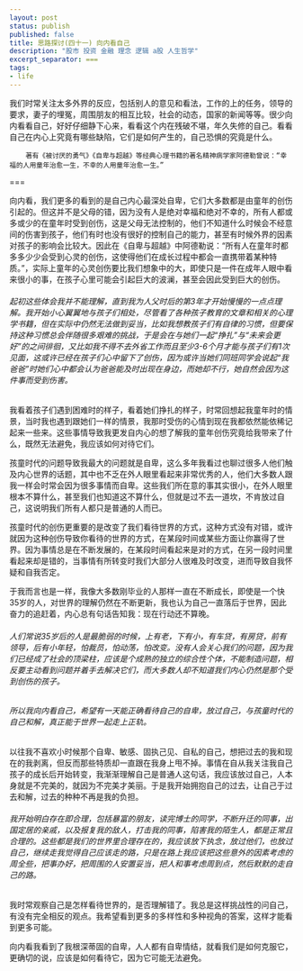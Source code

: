 ```yaml
---
layout: post
status: publish
published: false
title: 思路探讨(四十一) 向内看自己
description: "股市 投资 金融 理念 逻辑 a股 人生哲学"
excerpt_separator: ===
tags:
- life
---
```


我们时常关注太多外界的反应，包括别人的意见和看法，工作的上的任务，领导的要求，妻子的埋冤，周围朋友的相互比较，社会的动态，国家的新闻等等。很少向内看看自己，好好仔细静下心来，看看这个内在残破不堪，年久失修的自己。看看自己在内心上究竟有哪些缺陷，它们是如何产生的，自己恐惧的究竟是什么。

		著有《被讨厌的勇气》《自卑与超越》等经典心理书籍的著名精神病学家阿德勒曾说：“幸福的人用童年治愈一生，不幸的人用童年治愈一生。”

===

向内看，我们更多的看到的是自己内心最深处自卑，它们大多数都是由童年的创伤引起的。但这并不是父母的错，因为没有人是绝对幸福和绝对不幸的，所有人都或多或少的在童年时受到创伤，这是父母无法控制的，他们不知道什么时候会不经意间的伤害到孩子，他们有时也没有很好的控制自己的能力，甚至有时候外界的因素对孩子的影响会比较大。因此在《自卑与超越》中阿德勒说：“所有人在童年时都多多少少会受到心灵的创伤，这使得他们在成长过程中都会一直携带着某种特质。”，实际上童年的心灵创伤要比我们想象中的大，即使只是一件在成年人眼中看来很小的事，在孩子心里可能会引起巨大的波澜，甚至会因此受到巨大的创伤。

###### 起初这些体会我并不能理解，直到我为人父时后的第3年才开始慢慢的一点点理解。我开始小心翼翼地与孩子们相处，尽管看了各种孩子教育的文章和相关的心理学书籍，但在实际中仍然无法做到妥当，比如我想教孩子们有自律的习惯，但要保持这种习惯总会伴随很多艰难的挑战，于是会在与她们一起“挣扎”与“未来会更好”的之间徘徊，又比如我不得不去外省工作而且至少3-6个月才能与孩子们有1次见面，这或许已经在孩子们心中留下了创伤，因为或许当她们同班同学会说起“我爸爸”时她们心中都会认为爸爸能及时出现在身边，而她却不行，她自然会因为这件事而受到伤害。

我看着孩子们遇到困难时的样子，看着她们挣扎的样子，时常回想起我童年时的情景，当时我也遇到跟她们一样的情景，我那时受伤的心情到现在我都依然能依稀记起来一些来。这些事情导致我更发自内心的想了解我的童年创伤究竟给我带来了什么，既然无法避免，我应该如何对待它们。

孩童时代的问题导致我最大的问题就是自卑，这么多年我看过也聊过很多人他们触及内心世界的话题，其中也不乏在外人眼里看起来非常优秀的人，他们大多数人跟我一样会时常会因为很多事情而自卑。这些我们所在意的事其实很小，在外人眼里根本不算什么，甚至我们也知道这不算什么，但就是过不去一道坎，不肯放过自己，这说明我们所有人都只是普通的人而已。

孩童时代的创伤更重要的是改变了我们看待世界的方式，这种方式没有对错，或许就因为这种创伤导致你看待的世界的方式，在某段时间或某些方面让你赢得了世界。因为事情总是在不断发展的，在某段时间看起来是对的方式，在另一段时间里看起来却是错的，当事情有所转变时我们大部分人很难及时改变，进而导致自我怀疑和自我否定。

于我而言也是一样，我像大多数刚毕业的人那样一直在不断成长，即使是一个快35岁的人，对世界的理解仍然在不断更新，我也认为自己一直落后于世界，因此奋力的追赶着，内心总有句话告知我：现在行动还不算晚。

###### 人们常说35岁后的人是最脆弱的时候，上有老，下有小，有车贷，有房贷，前有领导，后有小年轻，怕裁员，怕动荡，怕改变。没有人会关心我们的问题，因为我们已经成了社会的顶梁柱，应该是个成熟的独立的综合性个体，不能制造问题，相反要主动看到问题并着手去解决它们，而大多数人却不知道我们内心仍然是那个受到创伤的孩子。

###### 所以我向内看自己，希望有一天能正确看待自己的自卑，放过自己，与孩童时代的自己和解，真正能于世界一起走上正轨。

以往我不喜欢小时候那个自卑、敏感、固执己见、自私的自己，想把过去的我和现在的我剥离，但反而那些特质却一直跟在我身上甩不掉。事情在自从我关注我自己孩子的成长后开始转变，我渐渐理解自己是普通人这句话，我应该放过自己，人本身就是不完美的，就因为不完美才美丽。于是我开始拥抱自己的过去，让自己于过去和解，过去的种种不再是我的负担。

###### 我开始明白存在即合理，包括暴富的朋友，读完博士的同学，不断升迁的同事，出国定居的亲戚，以及报复我的敌人，打击我的同事，陷害我的陌生人，都是正常且合理的。这些都是我们的世界里合理存在的，我应该放下执念，放过他们，也放过自己，继续走我觉得自己应该走的路，只是在路上我应该把这些意外的因素考虑的周全些，把事办好，把周围的人安置妥当，把人和事考虑周到点，然后默默的走自己的路。

我时常观察自己是怎样看待世界的，是否理解错了。我总是这样挑战性的问自己，有没有完全相反的观点。我希望看到更多的多样性和多种视角的答案，这样才能看到更多可能。

向内看我看到了我根深蒂固的自卑，人人都有自卑情结，就看我们是如何克服它，更确切的说，应该是如何看待它，因为它可能无法避免。


